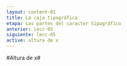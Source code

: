 ```yaml
---
layout: content-01
title: La caja tipográfica
etapa: Las partes del caracter tipográfico
anterior: lecc-03
siguiente: lecc-05
active: altura de x
---
```


#Altura de x#